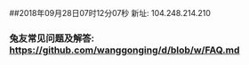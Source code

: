 ##2018年09月28日07时12分07秒 新址: 104.248.214.210
### 兔友常见问题及解答: https://github.com/wanggonging/d/blob/w/FAQ.md
